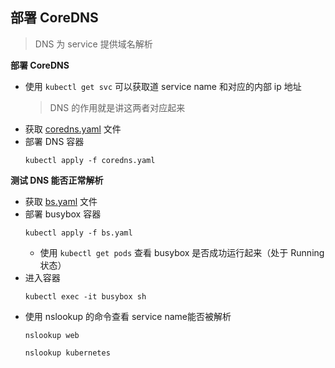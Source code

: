 ## 部署 CoreDNS
> DNS 为 service 提供域名解析

__部署 CoreDNS__
- 使用 `kubectl get svc` 可以获取道 service name 和对应的内部 ip 地址
    > DNS 的作用就是讲这两者对应起来
- 获取 [coredns.yaml](https://github.com/lcePolarBear/Kubernetes_Basic_Config_Note/blob/master/%E6%89%80%E9%9C%80%E8%A6%81%E7%9A%84%E6%96%87%E4%BB%B6/coredns.yaml) 文件
- 部署 DNS 容器
    ```
    kubectl apply -f coredns.yaml
    ```

__测试 DNS 能否正常解析__
- 获取 [bs.yaml](https://github.com/lcePolarBear/Kubernetes_Basic_Config_Note/blob/master/%E6%89%80%E9%9C%80%E8%A6%81%E7%9A%84%E6%96%87%E4%BB%B6/bs.yaml) 文件
- 部署 busybox 容器
    ```
    kubectl apply -f bs.yaml
    ```
    - 使用 `kubectl get pods` 查看 busybox 是否成功运行起来（处于 Running 状态）
- 进入容器
    ```
    kubectl exec -it busybox sh
    ```
- 使用 nslookup 的命令查看 service name能否被解析
    ```
    nslookup web
    ```
    ```
    nslookup kubernetes
    ```